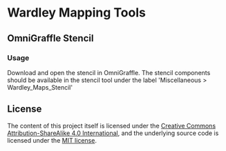
# Wardley Mapping Tools

## OmniGraffle Stencil
### Usage
Download and open the stencil in OmniGraffle. The stencil components should be
available in the stencil tool under the label 'Miscellaneous > Wardley\_Maps\_Stencil'

## License

The content of this project itself is licensed under the [Creative Commons Attribution-ShareAlike 4.0 International](https://creativecommons.org/licenses/by-sa/4.0/),
and the underlying source code is licensed under the [MIT license](LICENSE.md).
